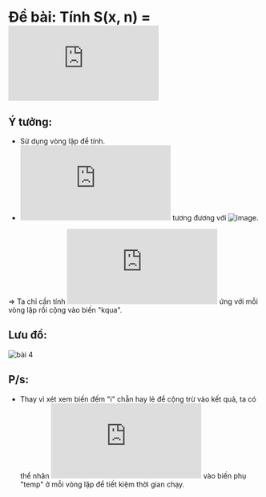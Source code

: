 # Đề bài: Tính S(x, n) = ![de-bai](https://latex.codecogs.com/gif.latex?-x%5E%7B2%7D&plus;x%5E%7B4%7D-x%5E%7B6%7D&plus;...&plus;%28-1%29%5E%7Bn%7Dx%5E%7B2n%7D)

## Ý tưởng:
- Sử dụng vòng lặp để tính.
- ![](https://latex.codecogs.com/gif.latex?%28-1%29%5E%7Bn%7Dx%5E%7B2n%7D) tương đương với ![image](https://user-images.githubusercontent.com/53053154/139860298-4cb8e1ca-176f-4ecf-981d-b7c0aa403a80.png).

=> Ta chỉ cần tính ![](https://latex.codecogs.com/gif.latex?%28-x%5E2%29%5Ei) ứng với mỗi vòng lặp rồi cộng vào biến "kqua".

## Lưu đồ:
![bài 4](https://user-images.githubusercontent.com/53053154/139860892-bc94dc49-4235-46a9-8d32-432f366f199e.png)

## P/s:
- Thay vì xét xem biến đếm "i" chẵn hay lẻ để cộng trừ vào kết quả, ta có thể nhân ![](https://latex.codecogs.com/gif.latex?-x%5E2) vào biến phụ "temp" ở mỗi vòng lặp để tiết kiệm thời gian chạy.
